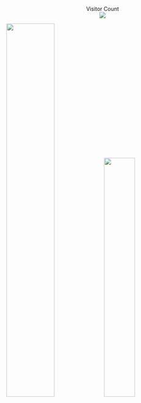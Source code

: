 
<p align="center"> 
  Visitor Count<br>
  <img src="https://profile-counter.glitch.me/ctrl-alt-caleb/count.svg" />
</p>

<div class='container'>
<img style="height: auto; width: 50%;" class="img" src="https://github-readme-stats.vercel.app/api?username=ctrl-alt-caleb&show_icons=true&theme=blue-green" />
<img style="height: auto; width: 40%;" class="img" src="https://github-readme-stats.vercel.app/api/top-langs/?username=ctrl-alt-caleb&theme=blue-green&langs_count=8&layout=compact" /></div>
</div>

